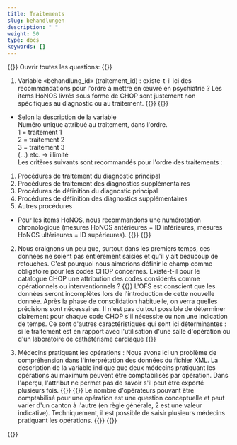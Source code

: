 ```yaml
---
title: Traitements 
slug: behandlungen
description: " "
weight: 50
type: docs
keywords: []
---
```


{{<faqBlock>}}
Ouvrir toutes les questions: {{<collapsibleGroupCommand groupId="behandlungen">}}

1. Variable «behandlung_id» (traitement_id) : existe-t-il ici des recommandations pour l'ordre à mettre en œuvre en psychiatrie ? Les items HoNOS livrés sous forme de CHOP sont justement non spécifiques au diagnostic ou au traitement.
{{<collapsibleBlock groupId="behandlungen">}}
{{<markdown>}}
- Selon la description de la variable           
Numéro unique attribué au traitement, dans l'ordre.             
1 = traitement 1            
2 = traitement 2            
3 = traitement 3            
(…) etc. -> illimité            
Les critères suivants sont recommandés pour l'ordre des traitements :
1. Procédures de traitement du diagnostic principal 
2. Procédures de traitement des diagnostics supplémentaires 
3. Procédures de définition du diagnostic principal 
4. Procédures de définition des diagnostics supplémentaires 
5. Autres procédures    
- Pour les items HoNOS, nous recommandons une numérotation chronologique (mesures HoNOS antérieures = ID inférieures, mesures HoNOS ultérieures = ID supérieures).
{{</markdown>}}
{{</collapsibleBlock>}}

2. Nous craignons un peu que, surtout dans les premiers temps, ces données ne soient pas entièrement saisies et qu'il y ait beaucoup de retouches. C'est pourquoi nous aimerions définir le champ comme obligatoire pour les codes CHOP concernés. Existe-t-il pour le catalogue CHOP une attribution des codes considérés comme opérationnels ou interventionnels ?
{{<collapsibleBlock groupId="behandlungen">}}
L'OFS est conscient que les données seront incomplètes lors de l'introduction de cette nouvelle donnée. Après la phase de consolidation habituelle, on verra quelles précisions sont nécessaires. Il n'est pas du tout possible de déterminer clairement pour chaque code CHOP s'il nécessite ou non une indication de temps. Ce sont d'autres caractéristiques qui sont ici déterminantes : si le traitement est en rapport avec l'utilisation d'une salle d'opération ou d'un laboratoire de cathétérisme cardiaque
{{</collapsibleBlock>}}

3. Médecins pratiquant les opérations : Nous avons ici un problème de compréhension dans l'interprétation des données du fichier XML. La description de la variable indique que deux médecins pratiquant les opérations au maximum peuvent être comptabilisés par opération. Dans l'aperçu, l'attribut ne permet pas de savoir s'il peut être exporté plusieurs fois.
{{<insertImage image="Image1.jpg" class="edge max-w-90">}}
{{<collapsibleBlock groupId="behandlungen">}}
Le nombre d'opérateurs pouvant être comptabilisé pour une opération est une question conceptuelle et peut varier d'un canton à l'autre (en règle générale, 2 est une valeur indicative). Techniquement, il est possible de saisir plusieurs médecins pratiquant les opérations.
{{<insertImage image="Image2.png" class="edge max-w-90">}}
{{</collapsibleBlock>}}

{{</faqBlock>}}